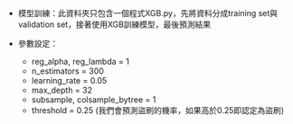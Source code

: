 - 模型訓練：此資料夾只包含一個程式XGB.py，先將資料分成training set與validation set，接著使用XGB訓練模型，最後預測結果

- 參數設定：
    - reg_alpha, reg_lambda = 1
    - n_estimators = 300
    - learning_rate = 0.05
    - max_depth = 32
    - subsample, colsample_bytree = 1
    - threshold = 0.25 (我們會預測盜刷的機率，如果高於0.25即認定為盜刷)
